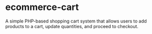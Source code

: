 # ecommerce-cart
A simple PHP-based shopping cart system that allows users to add products to a cart, update quantities, and proceed to checkout.
